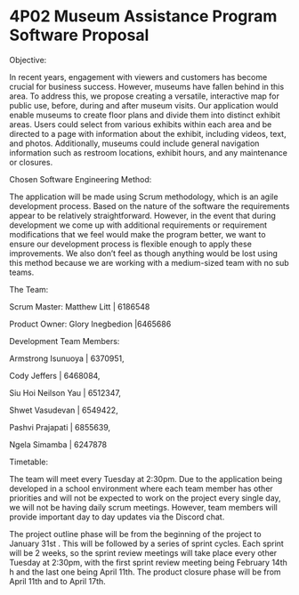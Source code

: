 # 4P02 Museum Assistance Program Software Proposal 

Objective: 

In recent years, engagement with viewers and customers has become crucial for business success. However, museums have fallen behind in this area. To address this, we propose creating a versatile, interactive map for public use, before, during and after museum visits. Our application would enable museums to create floor plans and divide them into distinct exhibit areas. Users could select from various exhibits within each area and be directed to a page with information about the exhibit, including videos, text, and photos. Additionally, museums could include general navigation information such as restroom locations, exhibit hours, and any maintenance or closures. 

 

Chosen Software Engineering Method: 

The application will be made using Scrum methodology, which is an agile development process. Based on the nature of the software the requirements appear to be relatively straightforward. However, in the event that during development we come up with additional requirements or requirement modifications that we feel would make the program better, we want to ensure our development process is flexible enough to apply these improvements. We also don’t feel as though anything would be lost using this method because we are working with a medium-sized team with no sub teams. 

 

The Team: 

Scrum Master: Matthew Litt | 6186548 

Product Owner: Glory Inegbedion |6465686 

Development Team Members: 

Armstrong Isunuoya | 6370951,  

Cody Jeffers | 6468084, 

Siu Hoi Neilson Yau | 6512347,  

Shwet Vasudevan | 6549422,  

Pashvi Prajapati | 6855639,  

Ngela Simamba | 6247878 

 

Timetable: 

The team will meet every Tuesday at 2:30pm. Due to the application being developed in a school environment where each team member has other priorities and will not be expected to work on the project every single day, we will not be having daily scrum meetings. However, team members will provide important day to day updates via the Discord chat.  

The project outline phase will be from the beginning of the project to January 31st . This will be followed by a series of sprint cycles. Each sprint will be 2 weeks, so the sprint review meetings will take place every other Tuesday at 2:30pm, with the first sprint review meeting being February 14th h and the last one being April 11th. The product closure phase will be from April 11th and to April 17th.  

